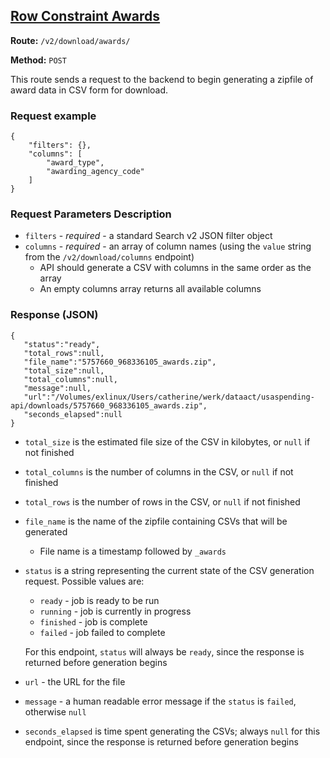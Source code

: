 ## [Row Constraint Awards](#usaspending-api-documentation)
**Route:** `/v2/download/awards/`

**Method:** `POST`

This route sends a request to the backend to begin generating a zipfile of award data in CSV form for download.

### Request example

```
{
    "filters": {},
    "columns": [
        "award_type",
        "awarding_agency_code"
    ]
}
```

### Request Parameters Description

* `filters` - *required* - a standard Search v2 JSON filter object
* `columns` - *required* - an array of column names (using the `value` string from the `/v2/download/columns` endpoint)
    * API should generate a CSV with columns in the same order as the array
    * An empty columns array returns all available columns

### Response (JSON)

```
{
   "status":"ready",
   "total_rows":null,
   "file_name":"5757660_968336105_awards.zip",
   "total_size":null,
   "total_columns":null,
   "message":null,
   "url":"/Volumes/exlinux/Users/catherine/werk/dataact/usaspending-api/downloads/5757660_968336105_awards.zip",
   "seconds_elapsed":null
}
```

* `total_size` is the estimated file size of the CSV in kilobytes, or `null` if not finished
* `total_columns` is the number of columns in the CSV, or `null` if not finished
* `total_rows` is the number of rows in the CSV, or `null` if not finished
* `file_name` is the name of the zipfile containing CSVs that will be generated
    * File name is a timestamp followed by `_awards`
* `status` is a string representing the current state of the CSV generation request. Possible values are:
    * `ready` - job is ready to be run
    * `running` - job is currently in progress
    * `finished` - job is complete
    * `failed` - job failed to complete

  For this endpoint, `status` will always be `ready`, since the response is returned before generation begins
* `url` - the URL for the file
* `message` - a human readable error message if the `status` is `failed`, otherwise `null`
* `seconds_elapsed` is time spent generating the CSVs; always `null` for this endpoint, since the response is returned before generation begins

